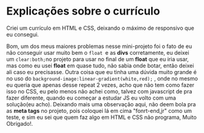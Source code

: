 # Explicações sobre o currículo
 Criei um currículo em HTML  e CSS, deixando o máximo de responsivo que eu consegui.
 
 Bom, um dos meus maiores problemas nesse mini-projeto foi o fato de eu não conseguir usar muito bem o `float `e as **divs** corretamente, eu deixei um `clear:both;`no projeto para usar no final de um **float** que eu iria usar, mas como eu usei **float** em quase tudo, não sabia onde botar, então deixei ali caso eu precisasse. Outra coisa que eu tinha uma dúvida muito grande é no uso do `background-image:linear-gradient(white,red);` , onde no mesmo eu queria que apenas desse repeat 2 vezes, acho que não tem como fazer isso no CSS, eu pelo menos não achei como, talvez com javascript de pra fazer diferente, quando eu começar a estudar JS eu volto com uma solução(eu acho).
 	Deixando mais uma observação aqui, não deem bola pra as **meta tags** no projeto, pois coloquei lá em cima "fonrt-end,jr" como um teste, e sim eu sei que quem faz algo em HTML e CSS não programa, Muito Obrigado!.
